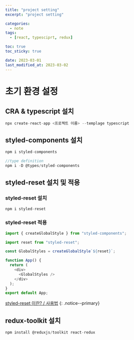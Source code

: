 ```yaml
---
title: "project setting"
excerpt: "project setting"

categories:
  - note
tags:
  - [react, typesciprt, redux]

toc: true
toc_sticky: true

date: 2023-03-01
last_modified_at: 2023-03-02
---
```


# 초기 환경 설정

## CRA & typescript 설치

```javascript
npx create-react-app <프로젝트 이름> --templage typescript
```

## styled-components 설치

```javascript
npm i styled-components

//type definition
npm i -D @types/styled-components
```

## styled-reset 설치 및 적용

### styled-reset 설치

```javascript
npm i styled-reset
```

### styled-reset 적용

```javascript
import { createGlobalStyle } from "styled-components";

import reset from "styled-reset";

const GlobalStyles = createGlobalStyle`${reset}`;

function App() {
  return (
    <div>
      <GlobalStyles />
    </div>
  );
}
export default App;
```

[styled-reset 이란? / 사용법](https://defineall.tistory.com/919)
{: .notice--primary}

## redux-toolkit 설치

```javascript
npm install @reduxjs/toolkit react-redux
```
